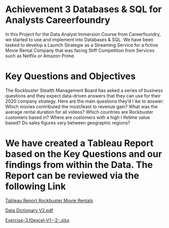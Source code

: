# Achievement 3 Databases & SQL for Analysts Careerfoundry

In this Project for the Data Analyst Immersion Course from Careerfoundry, we started to use and implement into Databases & SQL. 
We have been tasked to develop a Launch Strategie as a Streaming Service for a fictive Movie Rental Company that was facing Stiff Competition from Services such as Netflix or Amazon Prime.

# Key Questions and Objectives

The Rockbuster Stealth Management Board has asked a series of business questions and they expect data-driven answers that they can use for their 2020 company strategy. Here are the main questions they’d l ike to answer:
Which movies contributed the most/least to revenue gain?
What was the average rental duration for all videos?
Which countries are Rockbuster customers based in?
Where are customers with a high l ifetime value based?
Do sales figures vary between geographic regions?

# We have created a Tableau Report based on the Key Questions and our findings from within the Data. The Report can be reviewed via the following Link 

[Tableau Report Rockbuster Movie Rentals](https://public.tableau.com/views/exercise3_10V2/Story1?:language=en-US&:display_count=n&:origin=viz_share_link)

[Data Dictionary V2.pdf](https://github.com/CinZane/Databases-SQL-for-Analysts/files/8462429/Data.Dictionary.V2.pdf)

[Exercise-3.10excel-V1--2-.xlsx](https://github.com/CinZane/Databases-SQL-for-Analysts/files/8470497/Exercise-3.10excel-V1--2-.xlsx)
